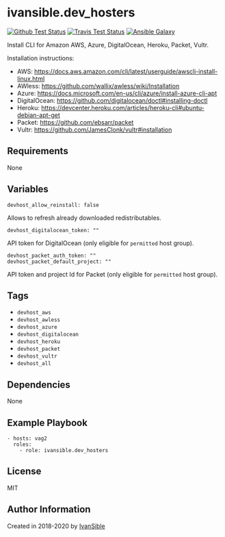 # ivansible.dev_hosters

[![Github Test Status](https://github.com/ivansible/dev-hosters/workflows/Molecule%20test/badge.svg?branch=master)](https://github.com/ivansible/dev-hosters/actions)
[![Travis Test Status](https://travis-ci.org/ivansible/dev-hosters.svg?branch=master)](https://travis-ci.org/ivansible/dev-hosters)
[![Ansible Galaxy](https://img.shields.io/badge/galaxy-ivansible.dev__hosters-68a.svg?style=flat)](https://galaxy.ansible.com/ivansible/dev_hosters/)

Install CLI for Amazon AWS, Azure, DigitalOcean, Heroku, Packet, Vultr.

Installation instructions:
- AWS:  https://docs.aws.amazon.com/cli/latest/userguide/awscli-install-linux.html
- AWless:  https://github.com/wallix/awless/wiki/Installation
- Azure:  https://docs.microsoft.com/en-us/cli/azure/install-azure-cli-apt
- DigitalOcean:  https://github.com/digitalocean/doctl#installing-doctl
- Heroku:  https://devcenter.heroku.com/articles/heroku-cli#ubuntu-debian-apt-get
- Packet: https://github.com/ebsarr/packet
- Vultr:  https://github.com/JamesClonk/vultr#installation


## Requirements

None


## Variables

    devhost_allow_reinstall: false
Allows to refresh already downloaded redistributables.

    devhost_digitalocean_token: ""
API token for DigitalOcean (only eligible for `permitted` host group).

    devhost_packet_auth_token: ""
    devhost_packet_default_project: ""
API token and project Id for Packet (only eligible for `permitted` host group).


## Tags

- `devhost_aws`
- `devhost_awless`
- `devhost_azure`
- `devhost_digitalocean`
- `devhost_heroku`
- `devhost_packet`
- `devhost_vultr`
- `devhost_all`


## Dependencies

None


## Example Playbook

    - hosts: vag2
      roles:
        - role: ivansible.dev_hosters


## License

MIT


## Author Information

Created in 2018-2020 by [IvanSible](https://github.com/ivansible)
